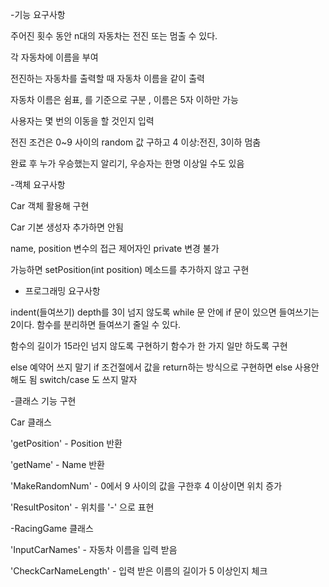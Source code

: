 -기능 요구사항

 주어진 횟수 동안 n대의 자동차는 전진 또는 멈출 수 있다.
 
 각 자동차에 이름을 부여
  
 전진하는 자동차를 출력할 때 자동차 이름을 같이 출력
 
 자동차 이름은 쉼표, 를 기준으로 구분 , 이름은 5자 이하만 가능
 
 사용자는 몇 번의 이동을 할 것인지 입력
 
 전진 조건은 0~9 사이의 random 값 구하고 4 이상:전진, 3이하 멈춤
 
 완료 후 누가 우승했는지 알리기, 우승자는 한명 이상일 수도 있음
 
 -객체 요구사항

Car 객체 활용해 구현

Car 기본 생성자 추가하면 안됨

name, position 변수의 접근 제어자인 private 변경 불가

가능하면 setPosition(int position) 메소드를 추가하지 않고 구현

- 프로그래밍 요구사항

indent(들여쓰기) depth를 3이 넘지 않도록
while 문 안에 if 문이 있으면 들여쓰기는 2이다.
함수를 분리하면 들여쓰기 줄일 수 있다.

함수의 길이가 15라인 넘지 않도록 구현하기
함수가 한 가지 일만 하도록 구현

else 예약어 쓰지 말기
if 조건절에서 값을 return하는 방식으로 구현하면 else 사용안해도 됨
switch/case 도 쓰지 말자


-클래스 기능 구현

Car 클래스

'getPosition' - Position 반환

'getName' - Name 반환 

'MakeRandomNum'  - 0에서 9 사이의 값을 구한후 4 이상이면 위치 증가

'ResultPositon'  - 위치를 '-' 으로 표현

-RacingGame 클래스

'InputCarNames' - 자동차 이름을 입력 받음

'CheckCarNameLength' - 입력 받은 이름의 길이가 5 이상인지 체크




